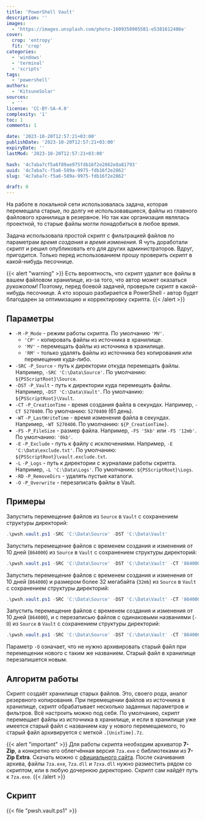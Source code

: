 ```yaml
---
title: 'PowerShell Vault'
description: ''
images:
  - 'https://images.unsplash.com/photo-1609358905581-e5381612486e'
cover:
  crop: 'entropy'
  fit: 'crop'
categories:
  - 'windows'
  - 'terminal'
  - 'scripts'
tags:
  - 'powershell'
authors:
  - 'KitsuneSolar'
sources:
  - ''
license: 'CC-BY-SA-4.0'
complexity: '1'
toc: 1
comments: 1

date: '2023-10-20T12:57:21+03:00'
publishDate: '2023-10-20T12:57:21+03:00'
expiryDate: ''
lastMod: '2023-10-20T12:57:21+03:00'

hash: '4c7aba7cf5a6f89ae975fdb16f2e2862e8a81793'
uuid: '4c7aba7c-f5a6-589a-9975-fdb16f2e2862'
slug: '4c7aba7c-f5a6-589a-9975-fdb16f2e2862'

draft: 0
---
```


На работе в локальной сети использовалась задача, которая перемещала старые, по долгу не использовавшиеся, файлы из главного файлового хранилища в резервное. Но так как организация являлась проектной, то старые файлы могли понадобиться в любое время.

<!--more-->

Задача использовала простой скрипт с фильтрацией файлов по параметрам *время создания* и *время изменения*. Я чуть доработали скрипт и решил опубликовать его для других администраторов. Вдруг, пригодится. Только перед использованием прошу проверить скрипт в какой-нибудь песочнице.

{{< alert "warning" >}}
Есть вероятность, что скрипт удалит все файлы в вашем файловом хранилище, из-за того, что автор может оказаться *рукожопом*! Поэтому, перед боевой задачей, проверьте скрипт в какой-нибудь песочнице. А кто хорошо разбирается в PowerShell - автор будет благодарен за оптимизацию и корректировку скрипта.
{{< /alert >}}

## Параметры

- `-M` `-P_Mode` - режим работы скрипта. По умолчанию `'MV'`.
  - `'CP'` - копировать файлы из источника в хранилище.
  - `'MV'` - перемещать файлы из источника в хранилище.
  - `'RM'` - только удалять файлы из источника без копирования или перемещения куда-либо.
- `-SRC` `-P_Source` - путь к директории откуда перемещать файлы. Например, `-SRC 'C:\Data\Source'`. По умолчанию: `${PSScriptRoot}\Source`.
- `-DST` `-P_Vault` - путь к директории куда перемещать файлы. Например, `-DST 'C:\Data\Vault'`. По умолчанию: `${PSScriptRoot}\Vault`.
- `-CT` `-P_CreationTime` - время создания файла в секундах. Например, `-CT 5270400`. По умолчанию: `5270400` (61 день).
- `-WT` `-P_LastWriteTime` - время изменения файла в секундах. Например, `-WT 5270400`. По умолчанию: `${P_CreationTime}`.
- `-FS` `-P_FileSize` - размер файла. Например, `-FS '5kb'` или `-FS '12mb'`. По умолчанию: `'0kb'`.
- `-E` `-P_Exclude` - путь к файлу с исключениями. Например, `-E 'C:\Data\exclude.txt'`. По умолчанию: `${PSScriptRoot}\vault.exclude.txt`.
- `-L` `-P_Logs` - путь к директории с журналами работы скрипта. Например, `-L 'C:\Data\Logs'`. По умолчанию: `${PSScriptRoot}\Logs`.
- `-RD` `-P_RemoveDirs` - удалять пустые каталоги.
- `-O` `-P_Overwrite` - перезаписать файлы в Vault.

## Примеры

Запустить перемещение файлов из `Source` в `Vault` с сохранением структуры директорий:

```powershell
.\pwsh.vault.ps1 -SRC 'C:\Data\Source' -DST 'C:\Data\Vault'
```

Запустить перемещение файлов с временем создания и изменения от 10 дней (`864000`) из `Source` в `Vault` с сохранением структуры директорий:

```powershell
.\pwsh.vault.ps1 -SRC 'C:\Data\Source' -DST 'C:\Data\Vault' -CT '864000' -WT '864000'
```

Запустить перемещение файлов с временем создания и изменения от 10 дней (`864000`) и размером более 32 мегабайта (`32mb`) из `Source` в `Vault` с сохранением структуры директорий:

```powershell
.\pwsh.vault.ps1 -SRC 'C:\Data\Source' -DST 'C:\Data\Vault' -CT '864000' -WT '864000' -FS '32mb'
```

Запустить перемещение файлов с временем создания и изменения от 10 дней (`864000`), и с перезаписью файлов с одинаковыми названиями (`-O`) из `Source` в `Vault` с сохранением структуры директорий:

```powershell
.\pwsh.vault.ps1 -SRC 'C:\Data\Source' -DST 'C:\Data\Vault' -CT '864000' -WT '864000' -O
```

Параметр `-O` означает, что не нужно архивировать старый файл при перемещении нового с таким же названием. Старый файл в хранилище перезапишется новым.

## Алгоритм работы

Скрипт создаёт хранилище старых файлов. Это, своего рода, аналог резервного копирования. При перемещении файлов из источника в хранилище, скрипт обрабатывает несколько заданных параметров и фильтров. Всё настроить можно под себя. По умолчанию, скрипт перемещает файлы из источника в хранилище, и если в хранилище уже имеется старый файл с названием кау у нового перемещаемого, то старый файл архивируется с меткой `.[UnixTime].7z`.

{{< alert "important" >}}
Для работы скрипта необходим архиватор **7-Zip**, а конкретно его облегчённая версия `7za.exe` с библиотеками из **7-Zip Extra**. Скачать можно с [официального сайта](https://www.7-zip.org/download.html). После скачивания архива, файлы `7za.exe`, `7za.dll` и `7zxa.dll` нужно разместить рядом со скриптом, или в любую дочернюю директорию. Скрипт сам найдёт путь к `7za.exe`.
{{< /alert >}}

## Скрипт

{{< file "pwsh.vault.ps1" >}}
